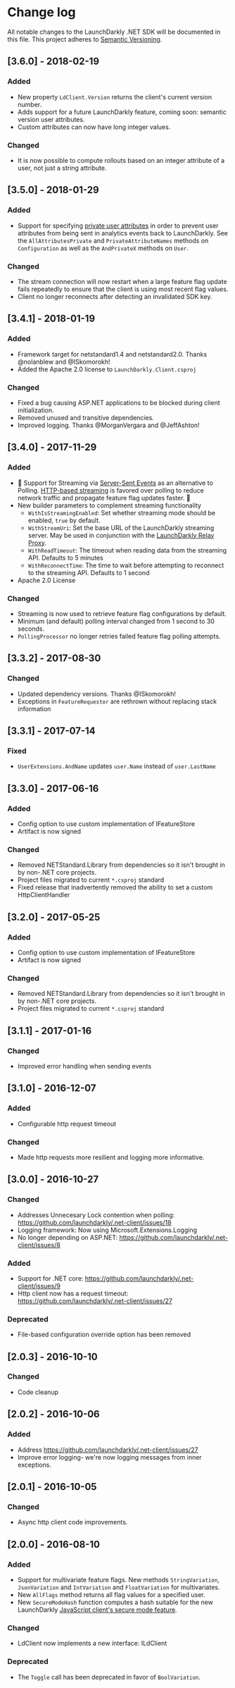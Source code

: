# Change log

All notable changes to the LaunchDarkly .NET SDK will be documented in this file. This project adheres to [Semantic Versioning](http://semver.org).

## [3.6.0] - 2018-02-19
### Added
- New property `LdClient.Version` returns the client's current version number.
- Adds support for a future LaunchDarkly feature, coming soon: semantic version user attributes.
- Custom attributes can now have long integer values.

### Changed
- It is now possible to compute rollouts based on an integer attribute of a user, not just a string attribute.

## [3.5.0] - 2018-01-29
### Added
- Support for specifying [private user attributes](https://docs.launchdarkly.com/docs/private-user-attributes) in order to prevent user attributes from being sent in analytics events back to LaunchDarkly. See the `AllAttributesPrivate` and `PrivateAttributeNames` methods on `Configuration` as well as the `AndPrivateX` methods on `User`.

### Changed
- The stream connection will now restart when a large feature flag update fails repeatedly to ensure that the client is using most recent flag values.
- Client no longer reconnects after detecting an invalidated SDK key.

## [3.4.1] - 2018-01-19
### Added
- Framework target for netstandard1.4 and netstandard2.0. Thanks @nolanblew and @ISkomorokh!
- Added the Apache 2.0 license to `LaunchDarkly.Client.csproj`

### Changed
- Fixed a bug causing ASP.NET applications to be blocked during client initialization.
- Removed unused and transitive dependencies.
- Improved logging. Thanks @MorganVergara and @JeffAshton!

## [3.4.0] - 2017-11-29
### Added
- :rocket: Support for Streaming via [Server-Sent Events](http://html5doctor.com/server-sent-events/) as an alternative to Polling. [HTTP-based streaming](https://launchdarkly.com/performance.html) is favored over polling to reduce network traffic and propagate feature flag updates faster. :rocket:
- New builder parameters to complement streaming functionality
  - `WithIsStreamingEnabled`: Set whether streaming mode should be enabled, `true` by default.
  - `WithStreamUri`: Set the base URL of the LaunchDarkly streaming server. May be used in conjunction with the [LaunchDarkly Relay Proxy](https://github.com/launchdarkly/ld-relay).
  - `WithReadTimeout`: The timeout when reading data from the streaming API. Defaults to 5 minutes
  - `WithReconnectTime`: The time to wait before attempting to reconnect to the streaming API. Defaults to 1 second
- Apache 2.0 License

### Changed
- Streaming is now used to retrieve feature flag configurations by default.
- Minimum (and default) polling interval changed from 1 second to 30 seconds.
- `PollingProcessor` no longer retries failed feature flag polling attempts.

## [3.3.2] - 2017-08-30
### Changed
- Updated dependency versions. Thanks @ISkomorokh!
- Exceptions in `FeatureRequestor` are rethrown without replacing stack information

## [3.3.1] - 2017-07-14
### Fixed
- `UserExtensions.AndName` updates `user.Name` instead of `user.LastName`

## [3.3.0] - 2017-06-16
### Added
- Config option to use custom implementation of IFeatureStore
- Artifact is now signed
### Changed
- Removed NETStandard.Library from dependencies so it isn't brought in by non-.NET core projects.
- Project files migrated to current `*.csproj` standard
- Fixed release that inadvertently removed the ability to set a custom HttpClientHandler

## [3.2.0] - 2017-05-25
### Added
- Config option to use custom implementation of IFeatureStore
- Artifact is now signed
### Changed
- Removed NETStandard.Library from dependencies so it isn't brought in by non-.NET core projects.
- Project files migrated to current `*.csproj` standard

## [3.1.1] - 2017-01-16
### Changed
- Improved error handling when sending events

## [3.1.0] - 2016-12-07
### Added
- Configurable http request timeout

### Changed
- Made http requests more resilient and logging more informative.

## [3.0.0] - 2016-10-27
### Changed
- Addresses Unnecesary Lock contention when polling: https://github.com/launchdarkly/.net-client/issues/18
- Logging framework: Now using Microsoft.Extensions.Logging
- No longer depending on ASP.NET: https://github.com/launchdarkly/.net-client/issues/8

### Added
- Support for .NET core: https://github.com/launchdarkly/.net-client/issues/9
- Http client now has a request timeout: https://github.com/launchdarkly/.net-client/issues/27

### Deprecated
- File-based configuration override option has been removed

## [2.0.3] - 2016-10-10
### Changed
- Code cleanup

## [2.0.2] - 2016-10-06
### Added
- Address https://github.com/launchdarkly/.net-client/issues/27
- Improve error logging- we're now logging messages from inner exceptions.

## [2.0.1] - 2016-10-05
### Changed
- Async http client code improvements.

## [2.0.0] - 2016-08-10
### Added
- Support for multivariate feature flags. New methods `StringVariation`, `JsonVariation` and `IntVariation` and `FloatVariation` for multivariates.
- New `AllFlags` method returns all flag values for a specified user.
- New `SecureModeHash` function computes a hash suitable for the new LaunchDarkly [JavaScript client's secure mode feature](https://github.com/launchdarkly/js-client#secure-mode).

### Changed
- LdClient now implements a new interface: ILdClient

### Deprecated
- The `Toggle` call has been deprecated in favor of `BoolVariation`.
